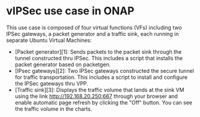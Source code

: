 # vIPSec use case in ONAP
This use case is composed of four virtual functions (VFs) including two 
IPSec gateways, a packet generator and a traffic sink, each running in
separate Ubuntu Virtual Machines:

  * [Packet generator][1]: Sends packets to the packet sink through the
tunnel constructed thru IPSec. This includes a script that installs the
packet generator based on packetgen.
  * [IPsec gateways][2]: Two IPSec gateways constructed the secure tunnel
for traffic transportation. This includes a script to install and configure
the IPSec gateways thru VPP. 
  * [Traffic sink][3]: Displays the traffic volume that lands at the sink
VM using the link http://192.168.20.250:667 through your browser
and enable automatic page refresh by clicking the "Off" button. You
can see the traffic volume in the charts.

